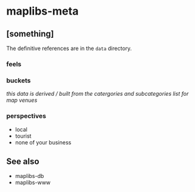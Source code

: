 # maplibs-meta

## [something]

The definitive references are in the `data` directory.

### feels

### buckets

_this data is derived / built from the catergories and subcategories list for map venues_

### perspectives

* local
* tourist
* none of your business

## See also

* maplibs-db
* maplibs-www
